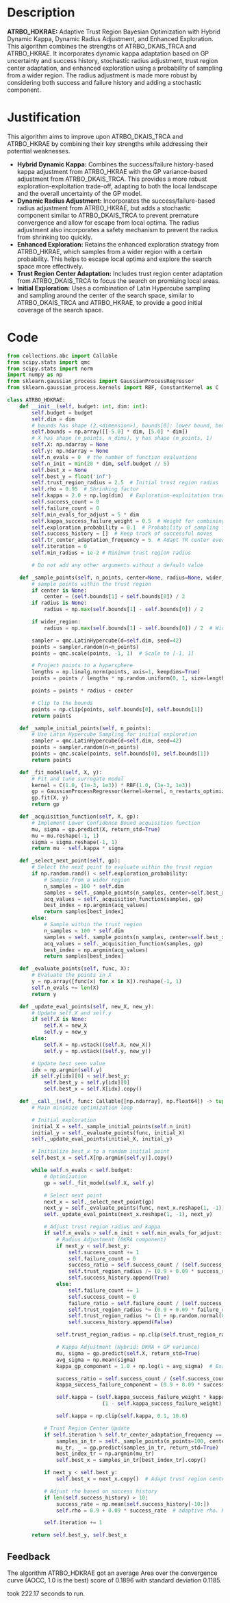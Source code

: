 # Description
**ATRBO_HDKRAE:** Adaptive Trust Region Bayesian Optimization with Hybrid Dynamic Kappa, Dynamic Radius Adjustment, and Enhanced Exploration. This algorithm combines the strengths of ATRBO_DKAIS_TRCA and ATRBO_HKRAE. It incorporates dynamic kappa adaptation based on GP uncertainty and success history, stochastic radius adjustment, trust region center adaptation, and enhanced exploration using a probability of sampling from a wider region. The radius adjustment is made more robust by considering both success and failure history and adding a stochastic component.

# Justification
This algorithm aims to improve upon ATRBO_DKAIS_TRCA and ATRBO_HKRAE by combining their key strengths while addressing their potential weaknesses.
*   **Hybrid Dynamic Kappa:** Combines the success/failure history-based kappa adjustment from ATRBO_HKRAE with the GP variance-based adjustment from ATRBO_DKAIS_TRCA. This provides a more robust exploration-exploitation trade-off, adapting to both the local landscape and the overall uncertainty of the GP model.
*   **Dynamic Radius Adjustment:** Incorporates the success/failure-based radius adjustment from ATRBO_HKRAE, but adds a stochastic component similar to ATRBO_DKAIS_TRCA to prevent premature convergence and allow for escape from local optima. The radius adjustment also incorporates a safety mechanism to prevent the radius from shrinking too quickly.
*   **Enhanced Exploration:** Retains the enhanced exploration strategy from ATRBO_HKRAE, which samples from a wider region with a certain probability. This helps to escape local optima and explore the search space more effectively.
*   **Trust Region Center Adaptation:** Includes trust region center adaptation from ATRBO_DKAIS_TRCA to focus the search on promising local areas.
*   **Initial Exploration:** Uses a combination of Latin Hypercube sampling and sampling around the center of the search space, similar to ATRBO_DKAIS_TRCA and ATRBO_HKRAE, to provide a good initial coverage of the search space.

# Code
```python
from collections.abc import Callable
from scipy.stats import qmc
from scipy.stats import norm
import numpy as np
from sklearn.gaussian_process import GaussianProcessRegressor
from sklearn.gaussian_process.kernels import RBF, ConstantKernel as C

class ATRBO_HDKRAE:
    def __init__(self, budget: int, dim: int):
        self.budget = budget
        self.dim = dim
        # bounds has shape (2,<dimension>), bounds[0]: lower bound, bounds[1]: upper bound
        self.bounds = np.array([[-5.0] * dim, [5.0] * dim])
        # X has shape (n_points, n_dims), y has shape (n_points, 1)
        self.X: np.ndarray = None
        self.y: np.ndarray = None
        self.n_evals = 0  # the number of function evaluations
        self.n_init = min(20 * dim, self.budget // 5)
        self.best_x = None
        self.best_y = float('inf')
        self.trust_region_radius = 2.5  # Initial trust region radius
        self.rho = 0.95  # Shrinking factor
        self.kappa = 2.0 + np.log(dim)  # Exploration-exploitation trade-off for LCB, adaptive to dimension
        self.success_count = 0
        self.failure_count = 0
        self.min_evals_for_adjust = 5 * dim
        self.kappa_success_failure_weight = 0.5  # Weight for combining success/failure and variance based kappa adjustment
        self.exploration_probability = 0.1  # Probability of sampling from a wider region
        self.success_history = []  # Keep track of successful moves
        self.tr_center_adaptation_frequency = 5  # Adapt TR center every 5 iterations
        self.iteration = 0
        self.min_radius = 1e-2 # Minimum trust region radius

        # Do not add any other arguments without a default value

    def _sample_points(self, n_points, center=None, radius=None, wider_region=False):
        # sample points within the trust region
        if center is None:
            center = (self.bounds[1] + self.bounds[0]) / 2
        if radius is None:
            radius = np.max(self.bounds[1] - self.bounds[0]) / 2

        if wider_region:
            radius = np.max(self.bounds[1] - self.bounds[0]) / 2  # Wider region for exploration

        sampler = qmc.LatinHypercube(d=self.dim, seed=42)
        points = sampler.random(n=n_points)
        points = qmc.scale(points, -1, 1)  # Scale to [-1, 1]

        # Project points to a hypersphere
        lengths = np.linalg.norm(points, axis=1, keepdims=True)
        points = points / lengths * np.random.uniform(0, 1, size=lengths.shape) ** (1 / self.dim)

        points = points * radius + center

        # Clip to the bounds
        points = np.clip(points, self.bounds[0], self.bounds[1])
        return points

    def _sample_initial_points(self, n_points):
        # Use Latin Hypercube Sampling for initial exploration
        sampler = qmc.LatinHypercube(d=self.dim, seed=42)
        points = sampler.random(n=n_points)
        points = qmc.scale(points, self.bounds[0], self.bounds[1])
        return points

    def _fit_model(self, X, y):
        # Fit and tune surrogate model
        kernel = C(1.0, (1e-3, 1e3)) * RBF(1.0, (1e-3, 1e3))
        gp = GaussianProcessRegressor(kernel=kernel, n_restarts_optimizer=5, random_state=42)
        gp.fit(X, y)
        return gp

    def _acquisition_function(self, X, gp):
        # Implement Lower Confidence Bound acquisition function
        mu, sigma = gp.predict(X, return_std=True)
        mu = mu.reshape(-1, 1)
        sigma = sigma.reshape(-1, 1)
        return mu - self.kappa * sigma

    def _select_next_point(self, gp):
        # Select the next point to evaluate within the trust region
        if np.random.rand() < self.exploration_probability:
            # Sample from a wider region
            n_samples = 100 * self.dim
            samples = self._sample_points(n_samples, center=self.best_x, radius=None, wider_region=True)
            acq_values = self._acquisition_function(samples, gp)
            best_index = np.argmin(acq_values)
            return samples[best_index]
        else:
            # Sample within the trust region
            n_samples = 100 * self.dim
            samples = self._sample_points(n_samples, center=self.best_x, radius=self.trust_region_radius)
            acq_values = self._acquisition_function(samples, gp)
            best_index = np.argmin(acq_values)
            return samples[best_index]

    def _evaluate_points(self, func, X):
        # Evaluate the points in X
        y = np.array([func(x) for x in X]).reshape(-1, 1)
        self.n_evals += len(X)
        return y

    def _update_eval_points(self, new_X, new_y):
        # Update self.X and self.y
        if self.X is None:
            self.X = new_X
            self.y = new_y
        else:
            self.X = np.vstack((self.X, new_X))
            self.y = np.vstack((self.y, new_y))

        # Update best seen value
        idx = np.argmin(self.y)
        if self.y[idx][0] < self.best_y:
            self.best_y = self.y[idx][0]
            self.best_x = self.X[idx].copy()

    def __call__(self, func: Callable[[np.ndarray], np.float64]) -> tuple[np.float64, np.array]:
        # Main minimize optimization loop

        # Initial exploration
        initial_X = self._sample_initial_points(self.n_init)
        initial_y = self._evaluate_points(func, initial_X)
        self._update_eval_points(initial_X, initial_y)

        # Initialize best_x to a random initial point
        self.best_x = self.X[np.argmin(self.y)].copy()

        while self.n_evals < self.budget:
            # Optimization
            gp = self._fit_model(self.X, self.y)

            # Select next point
            next_x = self._select_next_point(gp)
            next_y = self._evaluate_points(func, next_x.reshape(1, -1))
            self._update_eval_points(next_x.reshape(1, -1), next_y)

            # Adjust trust region radius and kappa
            if self.n_evals > self.n_init + self.min_evals_for_adjust:
                # Radius Adjustment (DKRA component)
                if next_y < self.best_y:
                    self.success_count += 1
                    self.failure_count = 0
                    success_ratio = self.success_count / (self.success_count + self.failure_count + 1e-9)
                    self.trust_region_radius /= (0.9 + 0.09 * success_ratio)  # Expand faster with higher success
                    self.success_history.append(True)
                else:
                    self.failure_count += 1
                    self.success_count = 0
                    failure_ratio = self.failure_count / (self.success_count + self.failure_count + 1e-9)
                    self.trust_region_radius *= (0.9 + 0.09 * failure_ratio)  # Shrink faster with higher failure
                    self.trust_region_radius *= (1 + np.random.normal(0, 0.05))  # Stochastic expansion
                    self.success_history.append(False)

                self.trust_region_radius = np.clip(self.trust_region_radius, self.min_radius, np.max(self.bounds[1] - self.bounds[0]) / 2)

                # Kappa Adjustment (Hybrid: DKRA + GP variance)
                mu, sigma = gp.predict(self.X, return_std=True)
                avg_sigma = np.mean(sigma)
                kappa_gp_component = 1.0 + np.log(1 + avg_sigma)  # Example GP variance component, can be tuned

                success_ratio = self.success_count / (self.success_count + self.failure_count + 1e-9)
                kappa_success_failure_component = (0.9 + 0.09 * success_ratio)

                self.kappa = (self.kappa_success_failure_weight * kappa_success_failure_component +
                               (1 - self.kappa_success_failure_weight) * kappa_gp_component)

                self.kappa = np.clip(self.kappa, 0.1, 10.0)

            # Trust Region Center Update
            if self.iteration % self.tr_center_adaptation_frequency == 0:
                samples_in_tr = self._sample_points(n_points=100, center=self.best_x, radius=self.trust_region_radius)
                mu_tr, _ = gp.predict(samples_in_tr, return_std=True)
                best_index_tr = np.argmin(mu_tr)
                self.best_x = samples_in_tr[best_index_tr].copy()

            if next_y < self.best_y:
                self.best_x = next_x.copy()  # Adapt trust region center

            # Adjust rho based on success history
            if len(self.success_history) > 10:
                success_rate = np.mean(self.success_history[-10:])
                self.rho = 0.9 + 0.09 * success_rate  # adaptive rho. Higher success rate leads to higher rho, and thus slower shrinking.

            self.iteration += 1

        return self.best_y, self.best_x
```
## Feedback
 The algorithm ATRBO_HDKRAE got an average Area over the convergence curve (AOCC, 1.0 is the best) score of 0.1896 with standard deviation 0.1185.

took 222.17 seconds to run.